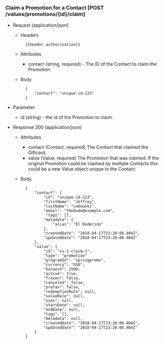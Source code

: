 ### Claim a Promotion for a Contact [POST /values/promotions/{id}/claim]

+ Request (application/json)
     + Headers
     
             {{header.authorization}}
 
     + Attributes
         + contact (string, required) - The ID of the Contact to claim the Promotion.
         
     + Body
     
             {
                 "contact": "unique-id-123"
             }

+ Parameter
    + id (string) - the id of the Promotion to claim.

+ Response 200 (application/json)
    + Attributes
        + contact (Contact, required) The Contact that claimed the Giftcard.
        + value (Value, required) The Promotion that was claimed.  If the original Promotion could be claimed by multiple Contacts this could be a new Value object unique to the Contact. 

    + Body

            {
                "contact": {
                    "id": "unique-id-123",
                    "firstName": "Jeffrey",
                    "lastName": "Lebowski",
                    "email": "thedude@example.com",
                     "tags": [],
                    "metadata": {
                        "alias": "El Duderino"
                    },
                    "createdDate": "2018-04-17T23:20:08.404Z",
                    "updatedDate": "2018-04-17T23:20:08.404Z"
                },
                "value": {
                    "id": "vs-1-claim-1",
                    "type": "promotion"
                    "programId": "springpromo",
                    "currency": "USD",
                    "balance": 2500,
                    "active": true,
                    "frozen": false,
                    "canceled": false,
                    "preTax": false,
                    "redemptionRule": null,
                    "valueRule": null,
                    "uses": null,
                    "startDate": null,
                    "endDate": null,
                    "tags": [],
                    "metadata": null,
                    "createdDate": "2018-04-17T23:20:08.404Z",
                    "updatedDate": "2018-04-17T23:20:08.404Z"
                }
            }
